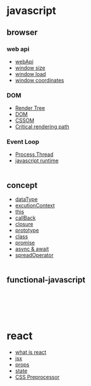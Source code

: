 # javascript

## browser

### web api

- [webApi](https://github.com/gangpyono/DreamCoding_browser101/blob/main/Browser101/API_browser.md)
- [window size](https://github.com/gangpyono/DreamCoding_browser101/blob/main/Browser101/window_size.md)
- [window load](https://github.com/gangpyono/DreamCoding_browser101/blob/main/Browser101/window_load.md)
- [window coordinates](https://github.com/gangpyono/DreamCoding_browser101/blob/main/Browser101/window_coordinates.md)

### DOM

- [Render Tree](https://github.com/gangpyono/DreamCoding_browser101/blob/main/Browser101/Render%20Tree.md)
- [DOM](https://github.com/gangpyono/DreamCoding_browser101/blob/main/Browser101/DOM.md)
- [CSSOM](https://github.com/gangpyono/DreamCoding_browser101/blob/main/Browser101/CSSOM.md)
- [Critical rendering path](https://github.com/gangpyono/DreamCoding_browser101/blob/main/Browser101/Critical%20rendering%20path.md)

### Event Loop

- [Process,Thread](https://github.com/gangpyono/DreamCoding_browser101/blob/main/Browser101/EventLoop/Process%2CThread.md)
- [javascript runtime](https://github.com/gangpyono/DreamCoding_browser101/blob/main/Browser101/EventLoop/Javascript%20runtime.md)
  <br></br>

## concept

- [dataType](https://github.com/gangpyono/coreJavascript/blob/main/chapter1_%EB%8D%B0%EC%9D%B4%ED%84%B0%ED%83%80%EC%9E%85.md)
- [excutionContext](https://github.com/gangpyono/coreJavascript/blob/main/chapter2_%EC%8B%A4%ED%96%89%20%EC%BB%A8%ED%85%8D%EC%8A%A4%ED%8A%B8.md)
- [this](https://github.com/gangpyono/coreJavascript/blob/main/chapter3_this.md)
- [callBack](https://github.com/gangpyono/coreJavascript/blob/main/chapter4_callback.md)
- [closure](https://github.com/gangpyono/coreJavascript/blob/main/chapter5_%ED%81%B4%EB%A1%9C%EC%A0%80.md)
- [prototype](https://github.com/gangpyono/coreJavascript/blob/main/chapter6.prototype.md)
- [class](https://github.com/gangpyono/coreJavascript/blob/main/chapter7.class.md)
- [promise](https://github.com/gangpyono/DreamCoding_browser101/blob/main/Browser101/javascript/ES6/promise.md)
- [async & await](https://github.com/gangpyono/DreamCoding_browser101/blob/main/Browser101/javascript/ES6/async%20%26%20await.md)
- [spreadOperator](https://github.com/gangpyono/DreamCoding_browser101/blob/main/Browser101/javascript/ES6/Spread%20Operator.md)
  <br></br>
  
## functional-javascript


<br></br>
<br></br>

# react

- [what is react](https://github.com/gangpyono/TIL/blob/main/react/DreamCoding_react/react/what%20is%20react.md)
- [jsx](https://github.com/gangpyono/DreamCoding_react/blob/main/react/jsx.md)
- [props](https://github.com/gangpyono/DreamCoding_react/blob/main/react/props.md)
- [state](https://github.com/gangpyono/DreamCoding_react/blob/main/react/state%EC%9D%B4%ED%95%B4%ED%95%98%EA%B8%B0.md)
- [CSS Preprocessor](https://github.com/gangpyono/DreamCoding_react/blob/main/react/CSS%EC%A0%84%EC%B2%98%EB%A6%AC%EA%B8%B0.md)

